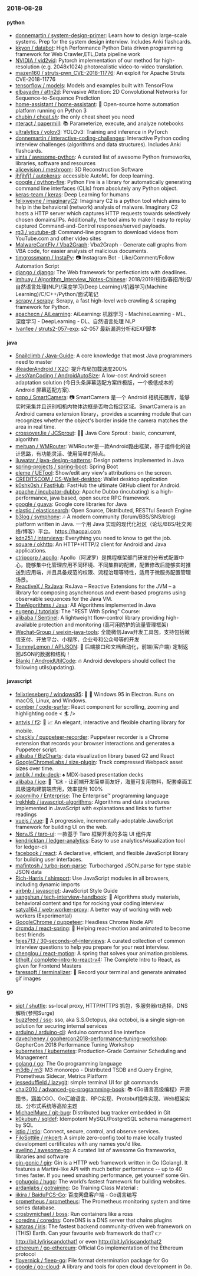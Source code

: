 ### 2018-08-28

#### python
* [donnemartin / system-design-primer](https://github.com/donnemartin/system-design-primer): Learn how to design large-scale systems. Prep for the system design interview. Includes Anki flashcards.
* [kkyon / databot](https://github.com/kkyon/databot): High Performance Python Data driven programming framework for Web Crawler,ETL,Data pipeline work
* [NVIDIA / vid2vid](https://github.com/NVIDIA/vid2vid): Pytorch implementation of our method for high-resolution (e.g. 2048x1024) photorealistic video-to-video translation.
* [mazen160 / struts-pwn_CVE-2018-11776](https://github.com/mazen160/struts-pwn_CVE-2018-11776): An exploit for Apache Struts CVE-2018-11776
* [tensorflow / models](https://github.com/tensorflow/models): Models and examples built with TensorFlow
* [elbayadm / attn2d](https://github.com/elbayadm/attn2d): Pervasive Attention: 2D Convolutional Networks for Sequence-to-Sequence Prediction
* [home-assistant / home-assistant](https://github.com/home-assistant/home-assistant): 🏡 Open-source home automation platform running on Python 3
* [chubin / cheat.sh](https://github.com/chubin/cheat.sh): the only cheat sheet you need
* [nteract / papermill](https://github.com/nteract/papermill): 📚 Parameterize, execute, and analyze notebooks
* [ultralytics / yolov3](https://github.com/ultralytics/yolov3): YOLOv3: Training and inference in PyTorch
* [donnemartin / interactive-coding-challenges](https://github.com/donnemartin/interactive-coding-challenges): Interactive Python coding interview challenges (algorithms and data structures). Includes Anki flashcards.
* [vinta / awesome-python](https://github.com/vinta/awesome-python): A curated list of awesome Python frameworks, libraries, software and resources
* [alicevision / meshroom](https://github.com/alicevision/meshroom): 3D Reconstruction Software
* [jhfjhfj1 / autokeras](https://github.com/jhfjhfj1/autokeras): accessible AutoML for deep learning.
* [google / python-fire](https://github.com/google/python-fire): Python Fire is a library for automatically generating command line interfaces (CLIs) from absolutely any Python object.
* [keras-team / keras](https://github.com/keras-team/keras): Deep Learning for humans
* [felixweyne / imaginaryC2](https://github.com/felixweyne/imaginaryC2): Imaginary C2 is a python tool which aims to help in the behavioral (network) analysis of malware. Imaginary C2 hosts a HTTP server which captures HTTP requests towards selectively chosen domains/IPs. Additionally, the tool aims to make it easy to replay captured Command-and-Control responses/served payloads.
* [rg3 / youtube-dl](https://github.com/rg3/youtube-dl): Command-line program to download videos from YouTube.com and other video sites
* [MalwareCantFly / Vba2Graph](https://github.com/MalwareCantFly/Vba2Graph): Vba2Graph - Generate call graphs from VBA code, for easier analysis of malicious documents.
* [timgrossmann / InstaPy](https://github.com/timgrossmann/InstaPy): 📷 Instagram Bot - Like/Comment/Follow Automation Script
* [django / django](https://github.com/django/django): The Web framework for perfectionists with deadlines.
* [imhuay / Algorithm_Interview_Notes-Chinese](https://github.com/imhuay/Algorithm_Interview_Notes-Chinese): 2018/2019/校招/春招/秋招/自然语言处理(NLP)/深度学习(Deep Learning)/机器学习(Machine Learning)/C/C++/Python/面试笔记
* [scrapy / scrapy](https://github.com/scrapy/scrapy): Scrapy, a fast high-level web crawling & scraping framework for Python.
* [apachecn / AiLearning](https://github.com/apachecn/AiLearning): AiLearning: 机器学习 - MachineLearning - ML、深度学习 - DeepLearning - DL、自然语言处理 NLP
* [Ivan1ee / struts2-057-exp](https://github.com/Ivan1ee/struts2-057-exp): s2-057 最新漏洞分析和EXP脚本

#### java
* [Snailclimb / Java-Guide](https://github.com/Snailclimb/Java-Guide): A core knowledge that most Java programmers need to master
* [iReaderAndroid / X2C](https://github.com/iReaderAndroid/X2C): 提升布局加载速度200%
* [JessYanCoding / AndroidAutoSize](https://github.com/JessYanCoding/AndroidAutoSize): A low-cost Android screen adaptation solution (今日头条屏幕适配方案终极版，一个极低成本的 Android 屏幕适配方案).
* [pqpo / SmartCamera](https://github.com/pqpo/SmartCamera): 📷 SmartCamera 是一个 Android 相机拓展库，能够实时采集并且识别相机内物体边框是否吻合指定区域。SmartCamera is an Android camera extension library，provides a scanning module that can recognizes whether the object's border inside the camera matches the area in real time.
* [crossoverJie / JCSprout](https://github.com/crossoverJie/JCSprout): 👨‍🎓 Java Core Sprout : basic, concurrent, algorithm
* [meituan / WMRouter](https://github.com/meituan/WMRouter): WMRouter是一款Android路由框架，基于组件化的设计思路，有功能灵活、使用简单的特点。
* [iluwatar / java-design-patterns](https://github.com/iluwatar/java-design-patterns): Design patterns implemented in Java
* [spring-projects / spring-boot](https://github.com/spring-projects/spring-boot): Spring Boot
* [eleme / UETool](https://github.com/eleme/UETool): Show/edit any view's attributions on the screen.
* [CREDITSCOM / CS-Wallet-desktop](https://github.com/CREDITSCOM/CS-Wallet-desktop): Wallet desktop application
* [k0shk0sh / FastHub](https://github.com/k0shk0sh/FastHub): FastHub the ultimate GitHub client for Android.
* [apache / incubator-dubbo](https://github.com/apache/incubator-dubbo): Apache Dubbo (incubating) is a high-performance, java based, open source RPC framework.
* [google / guava](https://github.com/google/guava): Google core libraries for Java
* [elastic / elasticsearch](https://github.com/elastic/elasticsearch): Open Source, Distributed, RESTful Search Engine
* [b3log / symphony](https://github.com/b3log/symphony): 🎶 A modern community (forum/BBS/SNS/blog) platform written in Java. 一个用 Java 实现的现代化社区（论坛/BBS/社交网络/博客）平台。 https://hacpai.com
* [kdn251 / interviews](https://github.com/kdn251/interviews): Everything you need to know to get the job.
* [square / okhttp](https://github.com/square/okhttp): An HTTP+HTTP/2 client for Android and Java applications.
* [ctripcorp / apollo](https://github.com/ctripcorp/apollo): Apollo（阿波罗）是携程框架部门研发的分布式配置中心，能够集中化管理应用不同环境、不同集群的配置，配置修改后能够实时推送到应用端，并且具备规范的权限、流程治理等特性，适用于微服务配置管理场景。
* [ReactiveX / RxJava](https://github.com/ReactiveX/RxJava): RxJava – Reactive Extensions for the JVM – a library for composing asynchronous and event-based programs using observable sequences for the Java VM.
* [TheAlgorithms / Java](https://github.com/TheAlgorithms/Java): All Algorithms implemented in Java
* [eugenp / tutorials](https://github.com/eugenp/tutorials): The "REST With Spring" Course:
* [alibaba / Sentinel](https://github.com/alibaba/Sentinel): A lightweight flow-control library providing high-available protection and monitoring (高可用防护的流量管理框架)
* [Wechat-Group / weixin-java-tools](https://github.com/Wechat-Group/weixin-java-tools): 全能微信Java开发工具包，支持包括微信支付、开放平台、小程序、企业号和公众号等的开发
* [TommyLemon / APIJSON](https://github.com/TommyLemon/APIJSON): 🚀 后端接口和文档自动化，前端(客户端) 定制返回JSON的数据和结构！
* [Blankj / AndroidUtilCode](https://github.com/Blankj/AndroidUtilCode): 🔥 Android developers should collect the following utils(updating).

#### javascript
* [felixrieseberg / windows95](https://github.com/felixrieseberg/windows95): 💩 🚀 Windows 95 in Electron. Runs on macOS, Linux, and Windows.
* [pomber / code-surfer](https://github.com/pomber/code-surfer): React component for scrolling, zooming and highlighting code < 🏄 />
* [antvis / f2](https://github.com/antvis/f2): 📱 📈 An elegant, interactive and flexible charting library for mobile.
* [checkly / puppeteer-recorder](https://github.com/checkly/puppeteer-recorder): Puppeteer recorder is a Chrome extension that records your browser interactions and generates a Puppeteer script.
* [alibaba / BizCharts](https://github.com/alibaba/BizCharts): data visualization library based G2 and React
* [GoogleChromeLabs / size-plugin](https://github.com/GoogleChromeLabs/size-plugin): Track compressed Webpack asset sizes over time.
* [jxnblk / mdx-deck](https://github.com/jxnblk/mdx-deck): ♠️ MDX-based presentation decks
* [alibaba / ice](https://github.com/alibaba/ice): 🚀 飞冰 - 让前端开发简单而友好，海量可复用物料，配套桌面工具极速构建前端应用，效率提升 100%
* [joaomilho / Enterprise](https://github.com/joaomilho/Enterprise): The Enterprise™ programming language
* [trekhleb / javascript-algorithms](https://github.com/trekhleb/javascript-algorithms): Algorithms and data structures implemented in JavaScript with explanations and links to further readings
* [vuejs / vue](https://github.com/vuejs/vue): 🖖 A progressive, incrementally-adoptable JavaScript framework for building UI on the web.
* [NervJS / taro-ui](https://github.com/NervJS/taro-ui): 一款基于 Taro 框架开发的多端 UI 组件库
* [kendricktan / ledger-analytics](https://github.com/kendricktan/ledger-analytics): Easy to use analytics/visualization tool for ledger-cli
* [facebook / react](https://github.com/facebook/react): A declarative, efficient, and flexible JavaScript library for building user interfaces.
* [mafintosh / turbo-json-parse](https://github.com/mafintosh/turbo-json-parse): Turbocharged JSON.parse for type stable JSON data
* [Rich-Harris / shimport](https://github.com/Rich-Harris/shimport): Use JavaScript modules in all browsers, including dynamic imports
* [airbnb / javascript](https://github.com/airbnb/javascript): JavaScript Style Guide
* [yangshun / tech-interview-handbook](https://github.com/yangshun/tech-interview-handbook): 💯 Algorithms study materials, behavioral content and tips for rocking your coding interview
* [satya164 / web-worker-proxy](https://github.com/satya164/web-worker-proxy): A better way of working with web workers (Experimental)
* [GoogleChrome / puppeteer](https://github.com/GoogleChrome/puppeteer): Headless Chrome Node API
* [drcmda / react-spring](https://github.com/drcmda/react-spring): 🙌 Helping react-motion and animated to become best friends
* [fejes713 / 30-seconds-of-interviews](https://github.com/fejes713/30-seconds-of-interviews): A curated collection of common interview questions to help you prepare for your next interview.
* [chenglou / react-motion](https://github.com/chenglou/react-motion): A spring that solves your animation problems.
* [btholt / complete-intro-to-react-v4](https://github.com/btholt/complete-intro-to-react-v4): The Complete Intro to React, as given for Frontend Masters
* [faressoft / terminalizer](https://github.com/faressoft/terminalizer): 🦄 Record your terminal and generate animated gif images

#### go
* [sipt / shuttle](https://github.com/sipt/shuttle): ss-local proxy, HTTP/HTTPS 抓包，多服务器rtt选择，DNS解析(参照Surge)
* [buzzfeed / sso](https://github.com/buzzfeed/sso): sso, aka S.S.Octopus, aka octoboi, is a single sign-on solution for securing internal services
* [arduino / arduino-cli](https://github.com/arduino/arduino-cli): Arduino command line interface
* [davecheney / gophercon2018-performance-tuning-workshop](https://github.com/davecheney/gophercon2018-performance-tuning-workshop): GopherCon 2018 Performance Tuning Workshop
* [kubernetes / kubernetes](https://github.com/kubernetes/kubernetes): Production-Grade Container Scheduling and Management
* [golang / go](https://github.com/golang/go): The Go programming language
* [m3db / m3](https://github.com/m3db/m3): M3 monorepo - Distributed TSDB and Query Engine, Prometheus Sidecar, Metrics Platform
* [jesseduffield / lazygit](https://github.com/jesseduffield/lazygit): simple terminal UI for git commands
* [chai2010 / advanced-go-programming-book](https://github.com/chai2010/advanced-go-programming-book): 📚 《Go语言高级编程》开源图书，涵盖CGO、Go汇编语言、RPC实现、Protobuf插件实现、Web框架实现、分布式系统等高阶主题
* [MichaelMure / git-bug](https://github.com/MichaelMure/git-bug): Distributed bug tracker embedded in Git
* [k0kubun / sqldef](https://github.com/k0kubun/sqldef): Idempotent MySQL/PostgreSQL schema management by SQL
* [istio / istio](https://github.com/istio/istio): Connect, secure, control, and observe services.
* [FiloSottile / mkcert](https://github.com/FiloSottile/mkcert): A simple zero-config tool to make locally trusted development certificates with any names you'd like.
* [avelino / awesome-go](https://github.com/avelino/awesome-go): A curated list of awesome Go frameworks, libraries and software
* [gin-gonic / gin](https://github.com/gin-gonic/gin): Gin is a HTTP web framework written in Go (Golang). It features a Martini-like API with much better performance -- up to 40 times faster. If you need smashing performance, get yourself some Gin.
* [gohugoio / hugo](https://github.com/gohugoio/hugo): The world’s fastest framework for building websites.
* [ardanlabs / gotraining](https://github.com/ardanlabs/gotraining): Go Training Class Material :
* [iikira / BaiduPCS-Go](https://github.com/iikira/BaiduPCS-Go): 百度网盘客户端 - Go语言编写
* [prometheus / prometheus](https://github.com/prometheus/prometheus): The Prometheus monitoring system and time series database.
* [crosbymichael / boss](https://github.com/crosbymichael/boss): Run containers like a ross
* [coredns / coredns](https://github.com/coredns/coredns): CoreDNS is a DNS server that chains plugins
* [kataras / iris](https://github.com/kataras/iris): The fastest backend community-driven web framework on (THIS) Earth. Can your favourite web framework do that? 👉 http://bit.ly/iriscandothat1 or even http://bit.ly/iriscandothat2
* [ethereum / go-ethereum](https://github.com/ethereum/go-ethereum): Official Go implementation of the Ethereum protocol
* [floyernick / fleep-go](https://github.com/floyernick/fleep-go): File format determination package for Go
* [google / go-cloud](https://github.com/google/go-cloud): A library and tools for open cloud development in Go.
